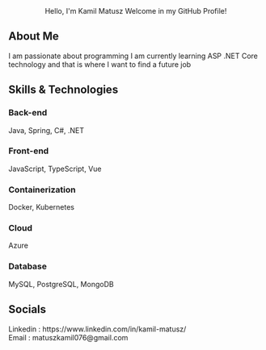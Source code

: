 
<div align="center">
    Hello, I'm Kamil Matusz
    Welcome in my GitHub Profile!
</div>

## About Me
<div>
I am passionate about programming
I am currently learning ASP .NET Core technology and that is where I want to find a future job
</div>

## Skills & Technologies

### Back-end
Java, Spring, C#, .NET

### Front-end
JavaScript, TypeScript, Vue

### Containerization
Docker, Kubernetes

### Cloud
Azure

### Database
MySQL, PostgreSQL, MongoDB


## Socials
<div>
 Linkedin : https://www.linkedin.com/in/kamil-matusz/ <br/>
</div>
<div>
 Email : matuszkamil076@gmail.com <br/>
</div>
<!--
**Kamil-Matusz/Kamil-Matusz** is a ✨ _special_ ✨ repository because its `README.md` (this file) appears on your GitHub profile.

Here are some ideas to get you started:

- 🔭 I’m currently working on ...
- 🌱 I’m currently learning ...
- 👯 I’m looking to collaborate on ...
- 🤔 I’m looking for help with ...
- 💬 Ask me about ...
- 📫 How to reach me: ...
- 😄 Pronouns: ...
- ⚡ Fun fact: ...
-->
